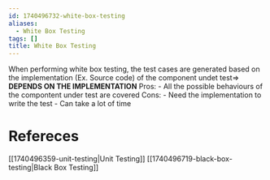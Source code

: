 ```yaml
---
id: 1740496732-white-box-testing
aliases:
  - White Box Testing
tags: []
title: White Box Testing
---
```


    
When performing white box testing, the test cases are generated based on the implementation 
(Ex. Source code) of the component undet test=> **DEPENDS ON THE IMPLEMENTATION**
Pros: 
    - All the possible behaviours of the compontent under test are covered
Cons: 
    - Need the implementation to write the test 
    - Can take a lot of time 

# Refereces
[[1740496359-unit-testing|Unit Testing]]
[[1740496719-black-box-testing|Black Box Testing]]
